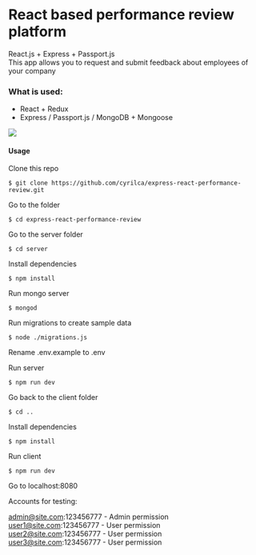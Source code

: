 # React based performance review platform
React.js + Express + Passport.js</br>
This app allows you to request and submit feedback about employees of your company</br>

### What is used:
- React + Redux
- Express / Passport.js / MongoDB + Mongoose

<img src="https://user-images.githubusercontent.com/9072649/43093713-7bcd747e-8eb9-11e8-919a-cf54b9b12f64.gif">

#### Usage 
Clone this repo
```
$ git clone https://github.com/cyrilca/express-react-performance-review.git
```

Go to the folder
```
$ cd express-react-performance-review
```

Go to the server folder
```
$ cd server
```

Install dependencies
```
$ npm install
```

Run mongo server
```
$ mongod
```

Run migrations to create sample data
```
$ node ./migrations.js
```

Rename .env.example to .env

Run server
```
$ npm run dev
```

Go back to the client folder
```
$ cd ..
```

Install dependencies
```
$ npm install
```

Run client
```
$ npm run dev
```

Go to localhost:8080

Accounts for testing:

admin@site.com:123456777 - Admin permission</br>
user1@site.com:123456777 - User permission</br>
user2@site.com:123456777 - User permission</br>
user3@site.com:123456777 - User permission</br>
